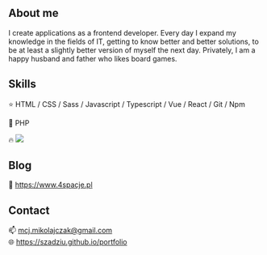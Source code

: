 ## About me
I create applications as a frontend developer. Every day I expand my knowledge in the fields of IT, getting to know better and better solutions, to be at least a slightly better version of myself the next day. Privately, I am a happy husband and father who likes board games.

## Skills

:star: HTML / CSS / Sass / Javascript / Typescript / Vue / React / Git / Npm

:book: PHP

:fire:  <img src="https://www.codewars.com/users/Szadziu/badges/small" />

## Blog
📝 https://www.4spacje.pl

## Contact
📫 mcj.mikolajczak@gmail.com \
🌐 https://szadziu.github.io/portfolio


